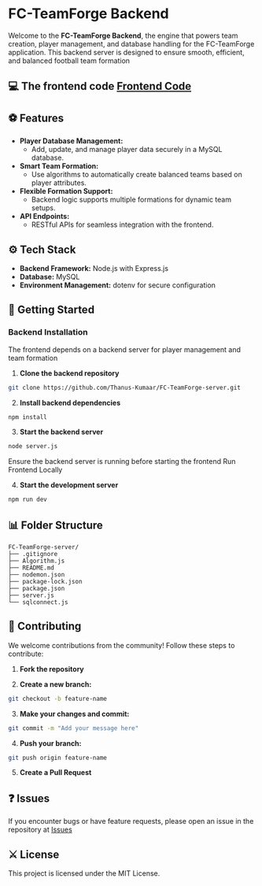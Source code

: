 # FC-TeamForge Backend

Welcome to the **FC-TeamForge Backend**, the engine that powers team creation, player management, and database handling for the FC-TeamForge application. This backend server is designed to ensure smooth, efficient, and balanced football team formation

## 💻 The frontend code [Frontend Code](https://github.com/TharunKumarrA/FC-TeamForge)

## ⚽ Features

- **Player Database Management:**
  - Add, update, and manage player data securely in a MySQL database.
- **Smart Team Formation:**
  - Use algorithms to automatically create balanced teams based on player attributes.
- **Flexible Formation Support:**
  - Backend logic supports multiple formations for dynamic team setups.
- **API Endpoints:**
  - RESTful APIs for seamless integration with the frontend.

## ⚙️ **Tech Stack**

- **Backend Framework:** Node.js with Express.js
- **Database:** MySQL
- **Environment Management:** dotenv for secure configuration


## 🚀 Getting Started

### Backend Installation

The frontend depends on a backend server for player management and team formation

1. **Clone the backend repository**

```bash
git clone https://github.com/Thanus-Kumaar/FC-TeamForge-server.git
```

2. **Install backend dependencies**

```bash
npm install
```

3. **Start the backend server**

```bash
node server.js
```

Ensure the backend server is running before starting the frontend
Run Frontend Locally

4. **Start the development server**

```bash
npm run dev
```
   
## 📊 Folder Structure
```plaintext
FC-TeamForge-server/
├── .gitignore
├── Algorithm.js
├── README.md
├── nodemon.json
├── package-lock.json
├── package.json
├── server.js
└── sqlconnect.js
```

## 🚒 Contributing

We welcome contributions from the community! Follow these steps to contribute:

1. **Fork the repository**

2. **Create a new branch:**
  ```bash
  git checkout -b feature-name
  ```

3. **Make your changes and commit:**
  ```bash
  git commit -m "Add your message here"
  ```

4. **Push your branch:**
  ```bash
  git push origin feature-name
  ```

5. **Create a Pull Request**

## ❓ **Issues**

If you encounter bugs or have feature requests, please open an issue in the repository at [Issues](https://github.com/Thanus-Kumaar/FC-TeamForge-server/issues/new)

## ⚔️ **License**

This project is licensed under the MIT License.
 
